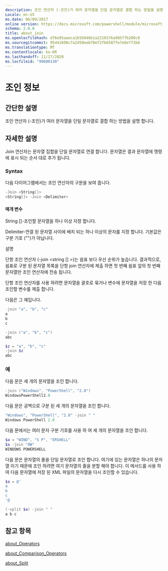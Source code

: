 ```yaml
---
description: 조인 연산자 (-조인)가 여러 문자열을 단일 문자열로 결합 하는 방법을 설명 합니다.
Locale: en-US
ms.date: 06/09/2017
online version: https://docs.microsoft.com/powershell/module/microsoft.powershell.core/about/about_join?view=powershell-7.2&WT.mc_id=ps-gethelp
schema: 2.0.0
title: about_join
ms.openlocfilehash: d76e95aaeca1b5b94bb1a2216576a985ffb209c0
ms.sourcegitcommit: 95d41698c7a2450eeb70ef2fb6507fe7e6eff3b6
ms.translationtype: MT
ms.contentlocale: ko-KR
ms.lasthandoff: 11/17/2020
ms.locfileid: "99600130"
---
```

# <a name="about-join"></a>조인 정보

## <a name="short-description"></a>간단한 설명
조인 연산자 (-조인)가 여러 문자열을 단일 문자열로 결합 하는 방법을 설명 합니다.

## <a name="long-description"></a>자세한 설명

Join 연산자는 문자열 집합을 단일 문자열로 연결 합니다. 문자열은 결과 문자열에 명령에 표시 되는 순서 대로 추가 됩니다.

### <a name="syntax"></a>Syntax

다음 다이어그램에서는 조인 연산자의 구문을 보여 줍니다.

```powershell
-Join <String[]>
<String[]> -Join <Delimiter>
```

#### <a name="parameters"></a>매개 변수

String []-조인할 문자열을 하나 이상 지정 합니다.

Delimiter-연결 된 문자열 사이에 배치 되는 하나 이상의 문자를 지정 합니다. 기본값은 구분 기호 ("")가 아닙니다.

설명

단항 조인 연산자 (-join <string [] >)는 쉼표 보다 우선 순위가 높습니다. 결과적으로, 쉼표로 구분 된 문자열 목록을 단항 join 연산자에 제출 하면 첫 번째 쉼표 앞의 첫 번째 문자열만 조인 연산자에 전송 됩니다.

단항 조인 연산자를 사용 하려면 문자열을 괄호로 묶거나 변수에 문자열을 저장 한 다음 조인할 변수를 제출 합니다.

다음은 그 예입니다.

```powershell
-join "a", "b", "c"
a
b
c

-join ("a", "b", "c")
abc

$z = "a", "b", "c"
-join $z
abc
```

### <a name="examples"></a>예

다음 문은 세 개의 문자열을 조인 합니다.

```powershell
-join ("Windows", "PowerShell", "2.0")
WindowsPowerShell2.0
```

다음 문은 공백으로 구분 된 세 개의 문자열을 조인 합니다.

```powershell
"Windows", "PowerShell", "2.0" -join " "
Windows PowerShell 2.0
```

다음 문에서는 여러 문자 구분 기호를 사용 하 여 세 개의 문자열을 조인 합니다.

```powershell
$a = "WIND", "S P", "ERSHELL"
$a -join "OW"
WINDOWS POWERSHELL
```

다음 문은 문자열의 줄을 단일 문자열로 조인 합니다. 여기에 있는 문자열은 하나의 문자열 이기 때문에 조인 하려면 여기 문자열의 줄을 분할 해야 합니다. 이 메서드를 사용 하 여 다음 문자열에 저장 된 XML 파일의 문자열을 다시 조인할 수 있습니다.

```powershell
$a = @'
a
b
c
'@

(-split $a) -join " "
a b c
```

## <a name="see-also"></a>참고 항목

[about_Operators](about_Operators.md)

[about_Comparison_Operators](about_Comparison_Operators.md)

[about_Split](about_Split.md)

